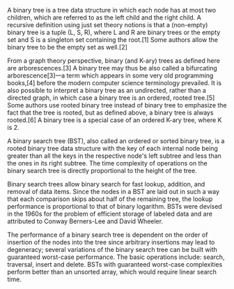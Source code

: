 A binary tree is a tree data structure in which each node has at most two children, which are referred to as the left child and the right child. A recursive definition using just set theory notions is that a (non-empty) binary tree is a tuple (L, S, R), where L and R are binary trees or the empty set and S is a singleton set containing the root.[1] Some authors allow the binary tree to be the empty set as well.[2]

From a graph theory perspective, binary (and K-ary) trees as defined here are arborescences.[3] A binary tree may thus be also called a bifurcating arborescence[3]—a term which appears in some very old programming books,[4] before the modern computer science terminology prevailed. It is also possible to interpret a binary tree as an undirected, rather than a directed graph, in which case a binary tree is an ordered, rooted tree.[5] Some authors use rooted binary tree instead of binary tree to emphasize the fact that the tree is rooted, but as defined above, a binary tree is always rooted.[6] A binary tree is a special case of an ordered K-ary tree, where K is 2.

A  binary search tree (BST), also called an ordered or sorted binary tree, is a rooted binary tree data structure with the key of each internal node being greater than all the keys in the respective node's left subtree and less than the ones in its right subtree. The time complexity of operations on the binary search tree is directly proportional to the height of the tree.

Binary search trees allow binary search for fast lookup, addition, and removal of data items. Since the nodes in a BST are laid out in such a way that each comparison skips about half of the remaining tree, the lookup performance is proportional to that of binary logarithm. BSTs were devised in the 1960s for the problem of efficient storage of labeled data and are attributed to Conway Berners-Lee and David Wheeler.

The performance of a binary search tree is dependent on the order of insertion of the nodes into the tree since arbitrary insertions may lead to degeneracy; several variations of the binary search tree can be built with guaranteed worst-case performance. The basic operations include: search, traversal, insert and delete. BSTs with guaranteed worst-case complexities perform better than an unsorted array, which would require linear search time.
